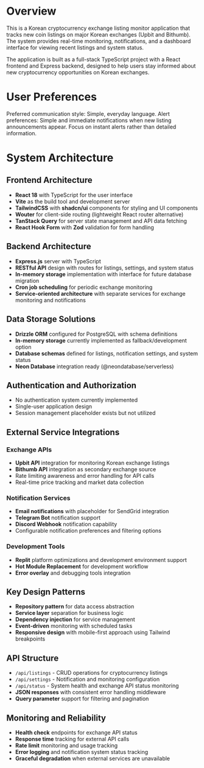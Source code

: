 # Overview

This is a Korean cryptocurrency exchange listing monitor application that tracks new coin listings on major Korean exchanges (Upbit and Bithumb). The system provides real-time monitoring, notifications, and a dashboard interface for viewing recent listings and system status.

The application is built as a full-stack TypeScript project with a React frontend and Express backend, designed to help users stay informed about new cryptocurrency opportunities on Korean exchanges.

# User Preferences

Preferred communication style: Simple, everyday language.
Alert preferences: Simple and immediate notifications when new listing announcements appear. Focus on instant alerts rather than detailed information.

# System Architecture

## Frontend Architecture
- **React 18** with TypeScript for the user interface
- **Vite** as the build tool and development server
- **TailwindCSS** with **shadcn/ui** components for styling and UI components
- **Wouter** for client-side routing (lightweight React router alternative)
- **TanStack Query** for server state management and API data fetching
- **React Hook Form** with **Zod** validation for form handling

## Backend Architecture
- **Express.js** server with TypeScript
- **RESTful API** design with routes for listings, settings, and system status
- **In-memory storage** implementation with interface for future database migration
- **Cron job scheduling** for periodic exchange monitoring
- **Service-oriented architecture** with separate services for exchange monitoring and notifications

## Data Storage Solutions
- **Drizzle ORM** configured for PostgreSQL with schema definitions
- **In-memory storage** currently implemented as fallback/development option
- **Database schemas** defined for listings, notification settings, and system status
- **Neon Database** integration ready (@neondatabase/serverless)

## Authentication and Authorization
- No authentication system currently implemented
- Single-user application design
- Session management placeholder exists but not utilized

## External Service Integrations

### Exchange APIs
- **Upbit API** integration for monitoring Korean exchange listings
- **Bithumb API** integration as secondary exchange source
- Rate limiting awareness and error handling for API calls
- Real-time price tracking and market data collection

### Notification Services
- **Email notifications** with placeholder for SendGrid integration
- **Telegram Bot** notification support
- **Discord Webhook** notification capability
- Configurable notification preferences and filtering options

### Development Tools
- **Replit** platform optimizations and development environment support
- **Hot Module Replacement** for development workflow
- **Error overlay** and debugging tools integration

## Key Design Patterns
- **Repository pattern** for data access abstraction
- **Service layer** separation for business logic
- **Dependency injection** for service management
- **Event-driven** monitoring with scheduled tasks
- **Responsive design** with mobile-first approach using Tailwind breakpoints

## API Structure
- `/api/listings` - CRUD operations for cryptocurrency listings
- `/api/settings` - Notification and monitoring configuration
- `/api/status` - System health and exchange API status monitoring
- **JSON responses** with consistent error handling middleware
- **Query parameter** support for filtering and pagination

## Monitoring and Reliability
- **Health check** endpoints for exchange API status
- **Response time** tracking for external API calls
- **Rate limit** monitoring and usage tracking
- **Error logging** and notification system status tracking
- **Graceful degradation** when external services are unavailable